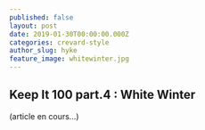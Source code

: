 ```yaml
---
published: false
layout: post
date: 2019-01-30T00:00:00.000Z
categories: crevard-style
author_slug: hyke
feature_image: whitewinter.jpg
---
```

## Keep It 100 part.4 : White Winter



(article en cours...)
